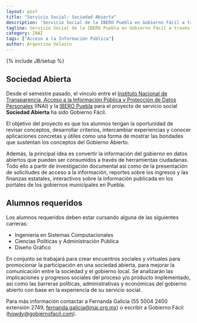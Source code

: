 ```yaml
---
layout: post
title: "Servicio Social: Sociedad Abierta"
description: 'Servicio Social de la IBERO Puebla en Gobierno Fácil a través del INAI'
tagline: Servicio Social de la IBERO Puebla en Gobierno Fácil a través del INAI.
category: INAI
tags: ["Acceso a la Información Pública"]
author: Argentina Velasco
---
```

{% include JB/setup %}

## Sociedad Abierta
Desde el semestre pasado, el vínculo entre el [Instituto Nacional de Transparencia, Acceso a la Información Pública y Protección de Datos Personales](http://inicio.ifai.org.mx/ "Instituto Nacional de Transparencia, Acceso a la Información Pública y Protección de Datos Personales") (INAI) y la [IBERO Puebla](http://www.iberopuebla.mx/ "IBERO Puebla") para el proyecto de servicio social **Sociedad Abierta** ha sido Gobierno Fácil. 


El objetivo del proyecto es que los alumnos tengan la oportunidad de revisar conceptos, desarrollar criterios, intercambiar experiencias y conocer aplicaciones concretas y útiles como una forma de mostrar las bondades que sustentan los conceptos del Gobierno Abierto.  

Además, la principal idea es convertir la información del gobierno en datos abiertos que pueden ser consumidos a través de herramientas ciudadanas. Todo ello a partir de investigación documental así como de la presentación de solicitudes de acceso a la información, reportes sobre los ingresos y las finanzas estatales, interactivos sobre la información publicada en los portales de los gobiernos municipales en Puebla.

## Alumnos requeridos
Los alumnos requeridos deben estar cursando alguna de las siguientes carreras:

* Ingeniería en Sistemas Computacionales
* Ciencias Políticas y Administración Pública
* Diseño Gráfico 

En conjunto se trabajará para crear encuentros sociales y virtuales para promocionar la participación en una sociedad abierta, para mejorar la comunicación entre la sociedad y el gobierno local. Se analizarán las implicaciones y progresos sociales del proceso y/o producto implementado, así como las barreras políticas, administrativas y económicas del gobierno abierto con base en la experiencia de su servicio social.

Para más información contactar a Fernanda Galicia (55 5004 2400 extensión 2749, [fernanda.galicia@inai.org.mx](mailto:fernanda.galicia@inai.org.mx)) o escribir a Gobierno Fácil ([howdy@gobiernofacil.com](howdy@gobiernofacil.com)).
